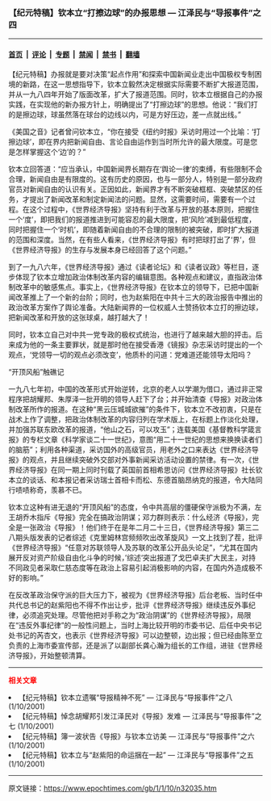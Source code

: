 ### 【纪元特稿】钦本立“打擦边球”的办报思想 — 江泽民与“导报事件”之四

---

#### [首页](../../../..?n32035) &nbsp;|&nbsp; [评论](../../../../../epoch-comment?n32035) &nbsp;|&nbsp; [专题](../../../../../epoch-special?n32035) &nbsp;|&nbsp; [禁闻](../../../../../epoch-news?n32035) &nbsp;|&nbsp; [禁书](../../../../../books?n32035) &nbsp;|&nbsp; [翻墙](https://github.com/gfw-breaker/nogfw/blob/master/README.md?n32035)


<div class="post_content" id="artbody" itemprop="articleBody">
 <!-- article content begin -->
 <p>
  【纪元特稿】办报就是要对决策“起点作用”和探索中国新闻业走出中国极权专制困境的新路，在这一思想指导下，钦本立毅然决定根据实际需要不断扩大报道范围，并从一九八四年开始了版面改革，扩大了报道范围。同时，钦本立根据自己的办报实践，在实现他的新办报方针上，明确提出了“打擦边球”的思想。他说：“我们打的是擦边球，球虽然落在球台的边线以内，可是方好压边，差一点就出线。”
 </p>
 <p>
  《美国之音》记者曾问钦本立，“你在接受《纽约时报》采访时用过一个比喻：‘打擦边球’，即在界内把新闻自由、言论自由运作到当时所允许的最大限度。可是您是怎样掌握这个‘边’的？”
 </p>
 <p>
  钦本立回答道：“应当承认，中国新闻界长期存在‘舆论一律’的束缚，有些限制不会合理，新闻自由是有限度的。这有历史的原因，也与一部分人，特别是一部分政府官员对新闻自由的认识有关。正因如此，新闻界才有不断突破框框、突破禁区的任务，才提出了新闻改革和制定新闻法的问题。显然，这需要时间，需要有一个过程。在这个过程中，《世界经济导报》坚持有利于改革与开放的基本原则，把握住一个‘度’，即把我们的报道推进到可能容忍的最大限度，把‘风险’减到最低程度，同时把握住一个‘时机’，即随着新闻自由的不合理的限制的被突破，即时扩大报道的范围和深度。当然，在有些人看来，《世界经济导报》有时把球打出了‘界’，但《世界经济导报》的生存与发展本身已经回答了这个问题。”
 </p>
 <p>
  到了一九八六年，《世界经济导报》通过《读者论坛》和《读者议政》等栏目，逐步体现了钦本立增加政治体制改革内容的编辑意图。各种观点和建议，直指政治体制改革中的敏感焦点。事实上，《世界经济导报》在钦本立的领导下，已把中国新闻改革推上了一个新的台阶；同时，也为赵紫阳在中共十三大的政治报告中推出的政治改革方案作了舆论准备。大陆新闻界的一位权威人士赞扬钦本立打的擦边球，把新闻改革和开放的这张球桌，越打越大了！
 </p>
 <p>
  同时，钦本立自己对中共一党专政的极权式统治，也进行了越来越大胆的抨击。后来成为他的一条主要罪状，就是那时他在接受香港《镜报》杂志采访时提出的一个观点，‘党领导一切的观点必须改变’，他质朴的问道：党难道还能领导太阳吗？
 </p>
 <p>
  “开顶风船”触礁记
 </p>
 <p>
  一九八七年初，中国的改革形式开始逆转，北京的老人以学潮为借口，通过非正常程序把胡耀邦、朱厚泽一批开明的领导人赶下了台；并开始清查《导报》对政治体制改革所作的报道。在这种“黑云压城城欲摧”的条件下，钦本立不改初衷，只是在战术上作了调整，把政治体制改革的内容归列在学术版上，在标题上作淡化处理，并加强苏联东欧改革的报道，“他山之石，可以攻玉”；连载美国《基督教科学箴言报》的专栏文章《科学家谈二十一世纪》，意图“用二十一世纪的思想来换换读者们的脑筋”；利用各种渠道，采访国外的高级官员，用老外之口来表达《世界经济导报》的观点，并且继续突破外交部对外事新闻采访活动设置的禁律。有一次，《世界经济导报》在同一期上同时刊载了英国前首相希思访问《世界经济导报》社长钦本立的谈话、和本报记者采访瑞士首相卡而松、东德首脑昂纳克的报道，令大陆同行啧啧称奇，羡慕不已。
 </p>
 <p>
  钦本立这种有进无退的“开顶风船”的态度，令中共高层的僵硬保守派极为不满，左王胡乔木指斥《导报》完全在搞政治阴谋；邓力群则表示：什么经济《导报》，完全是一张政治《导报》！他们终于在是年二月二十三日，《世界经济导报》第三二八期头版发表的记者综述《克里姆林宫频频吹出改革旋风》一文上找到了茬，批评《世界经济导报》“任意对苏联领导人及苏联的改革公开品头论足”，“尤其在国内展开反对资产阶级自由化斗争的时候，’综述‘突出报道了戈巴卓夫扩大民主，对持不同政见者采取仁慈态度等在政治上容易引起消极影响的内容，在国内外造成极不好的影响。”
 </p>
 <p>
  在反改革政治保守派的巨大压力下，被视为《世界经济导报》后台老板、当时任中共代总书记的赵紫阳也不得不作出让步，批评《世界经济导报》继续违反外事纪律，必须追究处理。尽管他把对手称之为“政治阴谋”的《世界经济导报》，局限在“违反外事纪律”的一般性问题上，当时上海比较开明的市委书记、后任中央书记处书记的芮杏文，也表示《世界经济导报》可以边整顿，边出报；但已经由陈至立负责的上海市委宣传部，还是派了以副部长龚心瀚为组长的工作组，进驻《世界经济导报》，开始整顿清算。
 </p>
 <hr/>
 <p>
  <b>
   <font color="red">
    相关文章
   </font>
  </b>
  <br/>
 </p>
 <li>
  <ok href="http://epochtimes.com/news/epochnews/newscontent.asp?ID=32073" target="_blank">
   【纪元特稿】钦本立遗嘱“导报精神不死” — 江泽民与“导报事件”之八
  </ok>
  (1/10/2001)
  <li>
   <ok href="http://epochtimes.com/news/epochnews/newscontent.asp?ID=32069" target="_blank">
    【纪元特稿】悼念胡耀邦引发江泽民对《导报》发难 — 江泽民与“导报事件”之七
   </ok>
   (1/10/2001)
   <li>
    <ok href="http://epochtimes.com/news/epochnews/newscontent.asp?ID=32068" target="_blank">
     【纪元特稿】簿一波状告《导报》与钦本立访美 — 江泽民与“导报事件”之六
    </ok>
    (1/10/2001)
    <li>
     <ok href="http://epochtimes.com/news/epochnews/newscontent.asp?ID=32056" target="_blank">
      【纪元特稿】钦本立与“赵紫阳的命运捆在一起” — 江泽民与“导报事件”之五
     </ok>
     (1/10/2001)
     <br/>
     <!-- article content end -->
     <div id="below_article_ad">
     </div>
    </li>
   </li>
  </li>
 </li>
</div>


---

原文链接：https://www.epochtimes.com/gb/1/1/10/n32035.htm